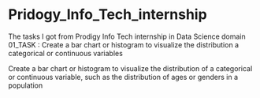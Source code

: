 # Pridogy_Info_Tech_internship
The tasks I got from Prodigy Info Tech internship in Data Science domain
01_TASK : Create a bar chart or histogram to visualize the distribution a categorical or continuous variables

Create a bar chart or histogram to visualize the distribution of a categorical or continuous variable, such as the distribution of ages or genders in a population
